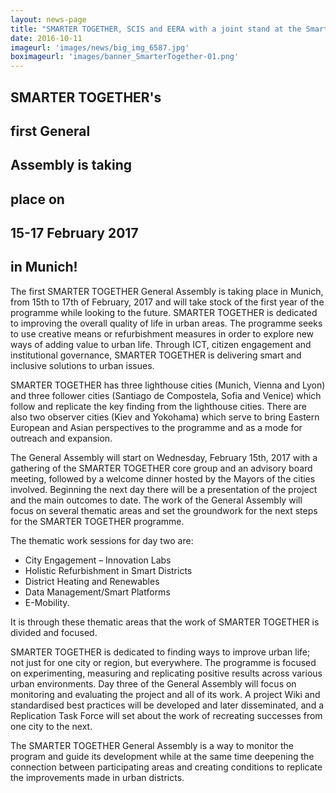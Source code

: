 ```yaml
---
layout: news-page
title: "SMARTER TOGETHER, SCIS and EERA with a joint stand at the Smart City Expo World Congress in Barcelona"
date: 2016-10-11
imageurl: 'images/news/big_img_6587.jpg'
boximageurl: 'images/banner_SmarterTogether-01.png'
---
```


<div class="multiline">
<h2><span class="ornament-news">SMARTER TOGETHER's</span></h2>
<h2><span class="ornament-news">first General</span></h2>
<h2><span class="ornament-news">Assembly is taking</span></h2>
<h2><span class="ornament-news">place on </span></h2>
<h2><span class="ornament-news">15-17 February 2017</span></h2>
<h2><span class="ornament-news">in Munich!</span></h2>
</div>
The first SMARTER TOGETHER General Assembly is taking place in Munich, from 15th to 17th of February, 2017 and will take stock of the first year of the programme while looking to the future. SMARTER TOGETHER is dedicated to improving the overall quality of life in urban areas. The programme seeks to use creative means or refurbishment measures in order to explore new ways of adding value to urban life. Through ICT, citizen engagement and institutional governance, SMARTER TOGETHER is delivering smart and inclusive solutions to urban issues.

SMARTER TOGETHER has three lighthouse cities (Munich, Vienna and Lyon) and three follower cities (Santiago de Compostela, Sofia and Venice) which follow and replicate the key finding from the lighthouse cities. There are also two observer cities (Kiev and Yokohama) which serve to bring Eastern European and Asian perspectives to the programme and as a mode for outreach and expansion.

The General Assembly will start on Wednesday, February 15th, 2017 with a gathering of the SMARTER TOGETHER core group and an advisory board meeting, followed by a welcome dinner hosted by the Mayors of the cities involved.  Beginning the next day there will be a presentation of the project and the main outcomes to date. The work of the General Assembly will focus on several thematic areas and set the groundwork for the next steps for the SMARTER TOGETHER programme.

The thematic work sessions for day two are:

- City Engagement – Innovation Labs
- Holistic Refurbishment in Smart Districts
- District Heating and Renewables
- Data Management/Smart Platforms
- E-Mobility.

It is through these thematic areas that the work of SMARTER TOGETHER is divided and focused.

SMARTER TOGETHER is dedicated to finding ways to improve urban life; not just for one city or region, but everywhere. The programme is focused on experimenting, measuring and replicating positive results across various urban environments. Day three of the General Assembly will focus on monitoring and evaluating the project and all of its work. A project Wiki and standardised best practices will be developed and later disseminated, and a Replication Task Force will set about the work of recreating successes from one city to the next.

The SMARTER TOGETHER General Assembly is a way to monitor the program and guide its development while at the same time deepening the connection between participating areas and creating conditions to replicate the improvements made in urban districts.
